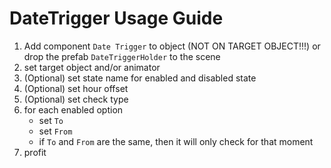 # DateTrigger Usage Guide

1. Add component `Date Trigger` to object (NOT ON TARGET OBJECT!!!) or drop the prefab `DateTriggerHolder` to the scene
2. set target object and/or animator
3. (Optional) set state name for enabled and disabled state
4. (Optional) set hour offset
5. (Optional) set check type
6. for each enabled option
    - set `To`
    - set `From`
    - if `To` and `From` are the same, then it will only check for that moment
7. profit
